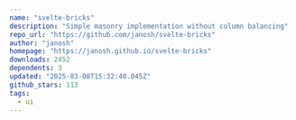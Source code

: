 ```yaml
---
name: "svelte-bricks"
description: "Simple masonry implementation without column balancing"
repo_url: "https://github.com/janosh/svelte-bricks"
author: "janosh"
homepage: "https://janosh.github.io/svelte-bricks"
downloads: 2452
dependents: 3
updated: "2025-03-08T15:32:40.045Z"
github_stars: 113
tags: 
  - ui
---
```

